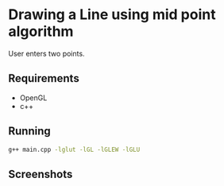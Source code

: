 # Drawing a Line using mid point algorithm

User enters two points.

## Requirements

* OpenGL
* c++

## Running

```bash
g++ main.cpp -lglut -lGL -lGLEW -lGLU
```

## Screenshots


